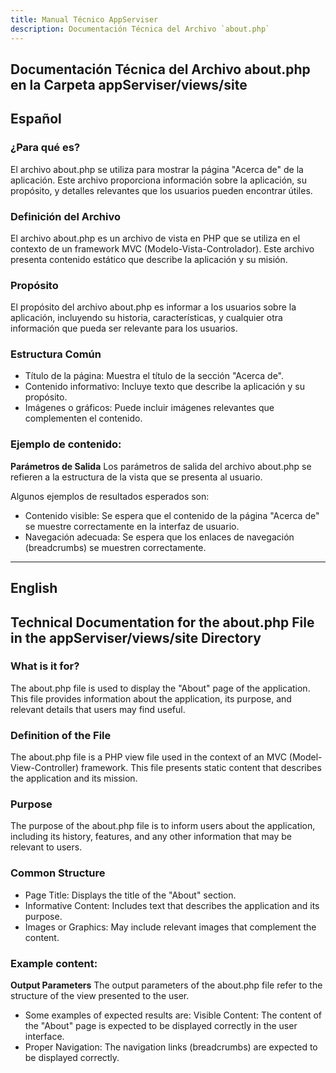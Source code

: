 ```yaml
---
title: Manual Técnico AppServiser
description: Documentación Técnica del Archivo `about.php`
---
```


## Documentación Técnica del Archivo about.php en la Carpeta appServiser/views/site

## Español

### ¿Para qué es?
El archivo about.php se utiliza para mostrar la página "Acerca de" de la aplicación. Este archivo proporciona información sobre la aplicación, su propósito, y detalles relevantes que los usuarios pueden encontrar útiles.

### Definición del Archivo
El archivo about.php es un archivo de vista en PHP que se utiliza en el contexto de un framework MVC (Modelo-Vista-Controlador). Este archivo presenta contenido estático que describe la aplicación y su misión.

### Propósito
El propósito del archivo about.php es informar a los usuarios sobre la aplicación, incluyendo su historia, características, y cualquier otra información que pueda ser relevante para los usuarios.

### Estructura Común
- Título de la página: Muestra el título de la sección "Acerca de".
- Contenido informativo: Incluye texto que describe la aplicación y su propósito.
- Imágenes o gráficos: Puede incluir imágenes relevantes que complementen el contenido.

### Ejemplo de contenido:
**Parámetros de Salida**
Los parámetros de salida del archivo about.php se refieren a la estructura de la vista que se presenta al usuario. 

Algunos ejemplos de resultados esperados son:
- Contenido visible: Se espera que el contenido de la página "Acerca de" se muestre correctamente en la interfaz de usuario.
- Navegación adecuada: Se espera que los enlaces de navegación (breadcrumbs) se muestren correctamente.

---

## English

## Technical Documentation for the about.php File in the appServiser/views/site Directory

### What is it for?
The about.php file is used to display the "About" page of the application. This file provides information about the application, its purpose, and relevant details that users may find useful.

### Definition of the File
The about.php file is a PHP view file used in the context of an MVC (Model-View-Controller) framework. This file presents static content that describes the application and its mission.

### Purpose
The purpose of the about.php file is to inform users about the application, including its history, features, and any other information that may be relevant to users.

### Common Structure
- Page Title: Displays the title of the "About" section.
- Informative Content: Includes text that describes the application and its purpose.
- Images or Graphics: May include relevant images that complement the content.

### Example content:
**Output Parameters**
The output parameters of the about.php file refer to the structure of the view presented to the user. 

- Some examples of expected results are:
Visible Content: The content of the "About" page is expected to be displayed correctly in the user interface.
- Proper Navigation: The navigation links (breadcrumbs) are expected to be displayed correctly.